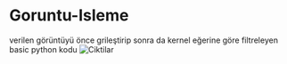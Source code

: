 # Goruntu-Isleme
verilen görüntüyü önce grileştirip sonra da kernel eğerine göre filtreleyen basic python kodu
![Ciktilar](https://user-images.githubusercontent.com/105127982/229513826-7994f452-0539-4599-8b9c-919bbef5d044.png)
